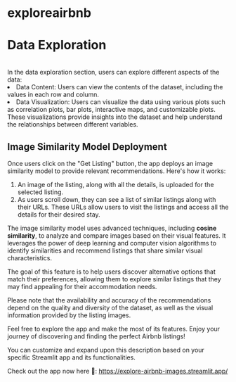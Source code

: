 # exploreairbnb
<h1>Data Exploration</h1>
<br>In the data exploration section, users can explore different aspects of the data:</br>
<li>Data Content: Users can view the contents of the dataset, including the values in each row and column.</li>
<li>Data Visualization: Users can visualize the data using various plots such as correlation plots, bar plots, interactive maps, and customizable plots. These visualizations provide insights into the dataset and help understand the relationships between different variables.</li>
<h2>Image Similarity Model Deployment</h2>
Once users click on the "Get Listing" button, the app deploys an image similarity model to provide relevant recommendations. Here's how it works:

<ol>
  <li>An image of the listing, along with all the details, is uploaded for the selected listing.</li>
  <li>As users scroll down, they can see a list of similar listings along with their URLs. These URLs allow users to visit the listings and access all the details for their desired stay.</li>
</ol>
The image similarity model uses advanced techniques, including <strong>cosine similarity</strong>, to analyze and compare images based on their visual features. It leverages the power of deep learning and computer vision algorithms to identify similarities and recommend listings that share similar visual characteristics.

The goal of this feature is to help users discover alternative options that match their preferences, allowing them to explore similar listings that they may find appealing for their accommodation needs.

Please note that the availability and accuracy of the recommendations depend on the quality and diversity of the dataset, as well as the visual information provided by the listing images.

Feel free to explore the app and make the most of its features. Enjoy your journey of discovering and finding the perfect Airbnb listings!

You can customize and expand upon this description based on your specific Streamlit app and its functionalities.

Check out the app now here 🤩:
https://explore-airbnb-images.streamlit.app/
